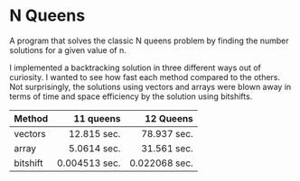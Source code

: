 # N Queens
A program that solves the classic N queens problem by finding the number solutions for a given value of n.  

I implemented a backtracking solution in three different ways out of curiosity.  I wanted to see how fast each method compared to the others.  Not surprisingly, the solutions using vectors and arrays were blown away in terms of time and space efficiency by the solution using bitshifts.

| Method        | 11 queens     | 12 Queens  |
| ------------- | -------------:| ----------:|
| vectors       | 12.815 sec.   | 78.937 sec.|
| array         | 5.0614 sec.   | 31.561 sec.|
| bitshift      | 0.004513 sec. | 0.022068 sec.|
